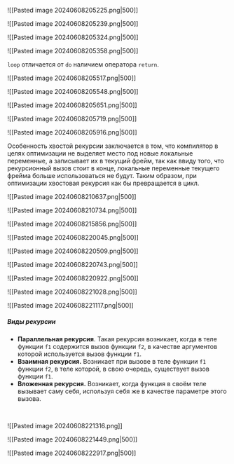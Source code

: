 ![[Pasted image 20240608205225.png|500]]

![[Pasted image 20240608205239.png|500]]

![[Pasted image 20240608205324.png|500]]

![[Pasted image 20240608205358.png|500]]

`loop` отличается от `do` наличием оператора `return`.

![[Pasted image 20240608205517.png|500]]

![[Pasted image 20240608205548.png|500]]

![[Pasted image 20240608205651.png|500]]

![[Pasted image 20240608205719.png|500]]

![[Pasted image 20240608205916.png|500]]

Особенность хвостой рекурсии заключается в том, что компилятор в целях оптимизации не выделяет место под новые локальные переменные, а записывает их в текущий фрейм, так как ввиду того, что рекурсионный вызов стоит в конце, локальные переменные текущего фрейма больше использоваться не будут. Таким образом, при оптимизации хвостовая рекурсия как бы превращается в цикл.

![[Pasted image 20240608210637.png|500]]

![[Pasted image 20240608210734.png|500]]

![[Pasted image 20240608215856.png|500]]

![[Pasted image 20240608220045.png|500]]

![[Pasted image 20240608220509.png|500]]

![[Pasted image 20240608220743.png|500]]

![[Pasted image 20240608220922.png|500]]

![[Pasted image 20240608221028.png|500]]

![[Pasted image 20240608221117.png|500]]

##### Виды рекурсии

- **Параллельная рекурсия**. Такая рекурсия возникает, когда в теле функции `f1` содержится вызов функции `f2`, в качестве аргументов которой используется вызов функции `f1`.
- **Взаимная рекурсия.** Возникает при вызове в теле функции `f1` функции `f2`, в теле которой, в свою очередь, существует вызов функции `f1`.
- **Вложенная рекурсия.** Возникает, когда функция в своём теле вызывает саму себя, используя себя же в качестве параметре этого вызова.
<br>

![[Pasted image 20240608221316.png]]

![[Pasted image 20240608221449.png|500]]

![[Pasted image 20240608222917.png|500]]